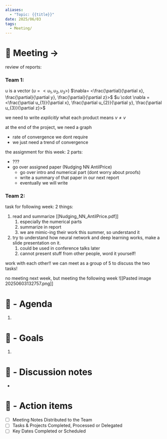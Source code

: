 ```yaml
---
aliases:
  - "Topic: {{title}}"
date: 2025/06/03
tags:
  - Meeting/
---
```


# 🚀 Meeting -> 

review of reports:
### Team 1:
u is a vector
	($u = <u_{1}, u_{2},u_{3}>$)
	$\nabla= <\frac{\partial}{\partial x}, \frac{\partial}{\partial y}, \frac{\partial}{\partial z}>$
		$u \cdot \nabla = <\frac{\partial u_{1}}{\partial x}, \frac{\partial u_{2}}{\partial y}, \frac{\partial u_{3}}{\partial z}>$

we need to write *explicitly* what each product means
$\nu \neq v$

at the end of the project, we need a graph
- rate of convergence we dont require
- we just need a trend of convergence

the assignment for this week:
2 parts:
- ???
- go over assigned paper (Nudging NN AntilPrice)
	- go over intro and numerical part (dont worry about proofs)
	- write a summary of that paper in our next report
	- eventually we will write

### Team 2:
task for following week:
2 things:
1. read and summarize [[Nudging_NN_AntilPrice.pdf]]
	1. especially the numerical parts
	2. summarize in report
	3. we are mimic-ing their work this summer, so understand it
2. try to understand how neural network and deep learning works, make a slide presentation on it.
	1. could be used in conference talks later
	2. cannot present stuff from other people, word it yourself!

work with each other!!
we can meet as a group of 5 to discuss the two tasks!

no meeting next week, but meeting the following week
![[Pasted image 20250603132757.png]]


# 📅 - Agenda
1. 
# 🎯 - Goals
1. 
# 📝 - Discussion notes
- 

# 💠 - Action items
- [ ] Meeting Notes Distributed to the Team
- [ ] Tasks & Projects Completed, Processed or Delegated
- [ ] Key Dates Completed or Scheduled
